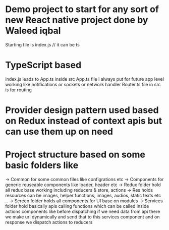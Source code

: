 # Demo project to start for any sort of new React native project done by Waleed iqbal 
Starting file is index.js  // it can be ts 
# TypeScript based
index.js leads to App.ts inside src
App.ts file i always put for future app level working like notifications or sockets or network handler 
Router.ts file in src is for routing 
# Provider design pattern used based on Redux instead of context apis but can use them up on need 
# Project structure based on some basic folders like

-> Common for some common files like configrations etc 
-> Components for generic reuseable components like loader, header etc 
-> Redux folder hold all redux base working including reducers & store, actions 
-> Res holds resources can be images, helper functions,  images, audios, static texts etc ..
-> Screen folder holds all components for UI base on modules 
-> Services folder hold basically apis calling functions which can be called inside actions components like before dispatching if we need data from api there we make url dynamically and send that to this services component and on response we dispatch actions to reducers 





